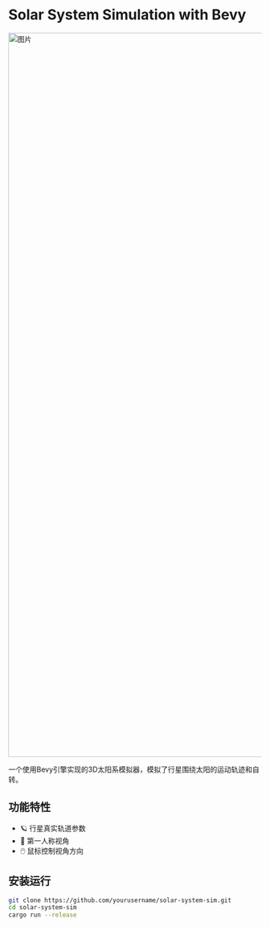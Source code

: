 # Solar System Simulation with Bevy
<img width="2560" height="1440" alt="图片" src="https://github.com/user-attachments/assets/7b689af5-335c-4346-a4ef-a4fe1172659d" />

一个使用Bevy引擎实现的3D太阳系模拟器，模拟了行星围绕太阳的运动轨迹和自转。

## 功能特性
- 🪐 行星真实轨道参数
- 🚀 第一人称视角
- 🖱️ 鼠标控制视角方向

## 安装运行

```bash
git clone https://github.com/yourusername/solar-system-sim.git
cd solar-system-sim
cargo run --release
